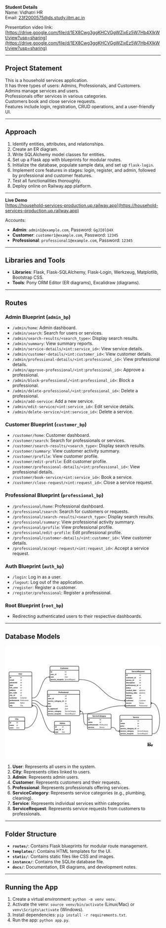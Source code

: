 **Student Details**  
Name: Vidhatri HR  
Email: 23f2000575@ds.study.iitm.ac.in

Presentation video link:
[https://drive.google.com/file/d/1EX8Cwg3ggKHCVGgWZixEz5W7Hb4XIkWt/view?usp=sharing](https://drive.google.com/file/d/1EX8Cwg3ggKHCVGgWZixEz5W7Hb4XIkWt/view?usp=sharing)

---

## Project Statement

This is a household services application.  
It has three types of users: Admins, Professionals, and Customers.  
Admins manage services and users.  
Professionals offer services in various categories.  
Customers book and close service requests.  
Features include login, registration, CRUD operations, and a user-friendly UI.

---

## Approach

1. Identify entities, attributes, and relationships.
2. Create an ER diagram.
3. Write SQLAlchemy model classes for entities.
4. Set up a Flask app with blueprints for modular routes.
5. Initialize the database, populate sample data, and set up `flask-login`.
6. Implement core features in stages: login, register, and admin, followed by professional and customer features.
7. Test all functionalities thoroughly.
8. Deploy online on Railway.app platform.

---

**Live Demo**  
[https://household-services-production.up.railway.app](https://household-services-production.up.railway.app)

Accounts:

- **Admin**: `admin1@example.com`, Password: `GgJI0lQ4X`
- **Customer**: `customer1@example.com`, Password: `12345`
- **Professional**: `professional1@example.com`, Password: `12345`

---

## Libraries and Tools

- **Libraries**: Flask, Flask-SQLAlchemy, Flask-Login, Werkzeug, Matplotlib, Bootstrap CSS.
- **Tools**: Pony ORM Editor (ER diagrams), Excalidraw (diagrams).

---

## Routes

### Admin Blueprint (`admin_bp`)

- `/admin/home`: Admin dashboard.
- `/admin/search`: Search for users or services.
- `/admin/search-results/<search_type>`: Display search results.
- `/admin/summary`: View summary reports.
- `/admin/service-details/<int:service_id>`: View service details.
- `/admin/customer-details/<int:customer_id>`: View customer details.
- `/admin/professional-details/<int:professional_id>`: View professional details.
- `/admin/approve-professional/<int:professional_id>`: Approve a professional.
- `/admin/block-professional/<int:professional_id>`: Block a professional.
- `/admin/delete-professional/<int:professional_id>`: Delete a professional.
- `/admin/add-service`: Add a new service.
- `/admin/edit-service/<int:service_id>`: Edit service details.
- `/admin/delete-service/<int:service_id>`: Delete a service.

### Customer Blueprint (`customer_bp`)

- `/customer/home`: Customer dashboard.
- `/customer/search`: Search for professionals or services.
- `/customer/search-results/<search_type>`: Display search results.
- `/customer/summary`: View customer activity summary.
- `/customer/profile`: View customer profile.
- `/customer/edit-profile`: Edit customer profile.
- `/customer/professional-details/<int:professional_id>`: View professional details.
- `/customer/book-service/<int:service_id>`: Book a service.
- `/customer/close-request/<int:request_id>`: Close a service request.

### Professional Blueprint (`professional_bp`)

- `/professional/home`: Professional dashboard.
- `/professional/search`: Search for customers or requests.
- `/professional/search-results/<search_type>`: Display search results.
- `/professional/summary`: View professional activity summary.
- `/professional/profile`: View professional profile.
- `/professional/edit-profile`: Edit professional profile.
- `/professional/customer-details/<int:customer_id>`: View customer details.
- `/professional/accept-request/<int:request_id>`: Accept a service request.

### Auth Blueprint (`auth_bp`)

- `/login`: Log in as a user.
- `/logout`: Log out of the application.
- `/register`: Register a customer.
- `/register/professional`: Register a professional.

### Root Blueprint (`root_bp`)

- Redirecting authenticated users to their respective dashboards.

---

## Database Models

![household_services.png](./er_diagram_pony.png)

1. **User**: Represents all users in the system.
2. **City**: Represents cities linked to users.
3. **Admin**: Represents admin users.
4. **Customer**: Represents customers and their requests.
5. **Professional**: Represents professionals offering services.
6. **ServiceCategory**: Represents service categories (e.g., plumbing, cleaning).
7. **Service**: Represents individual services within categories.
8. **ServiceRequest**: Represents service requests from customers to professionals.

---

## Folder Structure

- **`routes/`**: Contains Flask blueprints for modular route management.
- **`templates/`**: Contains HTML templates for the UI.
- **`static/`**: Contains static files like CSS and images.
- **`instance/`**: Contains the SQLite database file.
- **`docs/`**: Documentation, ER diagrams, and development notes.

---

## Running the App

1. Create a virtual environment: `python -m venv venv`.
2. Activate the venv: `source venv/bin/activate` (Linux/Mac) or `venv\Scripts\activate` (Windows).
3. Install dependencies: `pip install -r requirements.txt`.
4. Run the app: `python app.py`.
